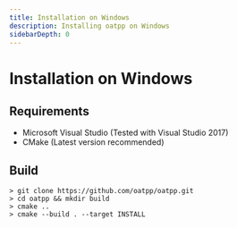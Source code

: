 ```yaml
---
title: Installation on Windows
description: Installing oatpp on Windows
sidebarDepth: 0
---
```


# Installation on Windows <seo/>

## Requirements 

- Microsoft Visual Studio (Tested with Visual Studio 2017)
- CMake (Latest version recommended)

## Build

```
> git clone https://github.com/oatpp/oatpp.git
> cd oatpp && mkdir build
> cmake ..
> cmake --build . --target INSTALL
```
